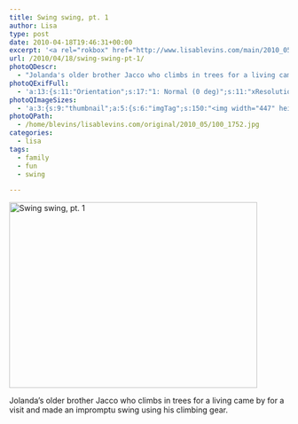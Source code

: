 ```yaml
---
title: Swing swing, pt. 1
author: Lisa
type: post
date: 2010-04-18T19:46:31+00:00
excerpt: '<a rel="rokbox" href="http://www.lisablevins.com/main/2010_05/100_1752.jpg" title="Swing swing, pt. 1"><img width="447" height="335" alt="Swing swing, pt. 1" src="http://www.lisablevins.com/thumbnail/2010_05/100_1752.jpg" class="photoQexcerpt photoQLinkImg" /></a>'
url: /2010/04/18/swing-swing-pt-1/
photoQDescr:
  - "Jolanda's older brother Jacco who climbs in trees for a living came by for a visit and made an impromptu swing using his climbing gear."
photoQExifFull:
  - 'a:13:{s:11:"Orientation";s:17:"1: Normal (0 deg)";s:11:"xResolution";s:2:"72";s:11:"yResolution";s:2:"72";s:14:"ResolutionUnit";s:4:"Inch";s:8:"Software";s:15:"QuickTime 7.6.6";s:8:"DateTime";s:19:"2010:05:23 17:26:57";s:12:"HostComputer";s:15:"Mac OS X 10.6.3";s:11:"ExifVersion";s:11:"version 2.2";s:16:"DateTimeOriginal";s:19:"2010:04:18 16:30:00";s:10:"ColorSpace";s:4:"sRGB";s:14:"ExifImageWidth";s:11:"1280 pixels";s:15:"ExifImageHeight";s:10:"960 pixels";s:20:"FocalLength35mmEquiv";s:0:"";}'
photoQImageSizes:
  - 'a:3:{s:9:"thumbnail";a:5:{s:6:"imgTag";s:150:"<img width="447" height="335" alt="Swing swing, pt. 1" src="http://www.lisablevins.com/thumbnail/2010_05/100_1752.jpg" class="PhotoQImg" />";s:6:"imgUrl";s:68:"http://www.lisablevins.com/thumbnail/2010_05/100_1752.jpg";s:7:"imgPath";s:71:"/home/blevins/lisablevins.com/thumbnail/2010_05/100_1752.jpg";s:8:"imgWidth";s:3:"447";s:9:"imgHeight";s:3:"335";}s:4:"main";a:5:{s:6:"imgTag";s:145:"<img width="700" height="525" alt="Swing swing, pt. 1" src="http://www.lisablevins.com/main/2010_05/100_1752.jpg" class="PhotoQImg" />";s:6:"imgUrl";s:63:"http://www.lisablevins.com/main/2010_05/100_1752.jpg";s:7:"imgPath";s:66:"/home/blevins/lisablevins.com/main/2010_05/100_1752.jpg";s:8:"imgWidth";s:3:"700";s:9:"imgHeight";s:3:"525";}s:8:"original";a:5:{s:6:"imgTag";s:150:"<img width="1280" height="960" alt="Swing swing, pt. 1" src="http://www.lisablevins.com/original/2010_05/100_1752.jpg" class="PhotoQImg" />";s:6:"imgUrl";s:67:"http://www.lisablevins.com/original/2010_05/100_1752.jpg";s:7:"imgPath";s:70:"/home/blevins/lisablevins.com/original/2010_05/100_1752.jpg";s:8:"imgWidth";s:4:"1280";s:9:"imgHeight";s:3:"960";}}'
photoQPath:
  - /home/blevins/lisablevins.com/original/2010_05/100_1752.jpg
categories:
  - lisa
tags:
  - family
  - fun
  - swing

---
```

<a rel="lightbox" href="http://www.lisablevins.com/main/2010_05/100_1752.jpg" title="Swing swing, pt. 1"><img width="447" height="335" alt="Swing swing, pt. 1" src="http://www.lisablevins.com/thumbnail/2010_05/100_1752.jpg" class="photoQcontent photoQLinkImg" /></a>

<div class="photoQDescr">
  Jolanda&#8217;s older brother Jacco who climbs in trees for a living came by for a visit and made an impromptu swing using his climbing gear.
</div>
